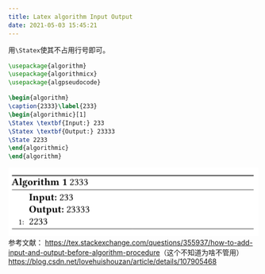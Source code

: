 ```yaml
---
title: Latex algorithm Input Output
date: 2021-05-03 15:45:21
---
```


用`\Statex`使其不占用行号即可。

```tex
\usepackage{algorithm}
\usepackage{algorithmicx}
\usepackage{algpseudocode}
```

```tex
\begin{algorithm}
\caption{2333}\label{233}
\begin{algorithmic}[1]
\Statex \textbf{Input:} 233
\Statex \textbf{Output:} 23333
\State 2233
\end{algorithmic}
\end{algorithm}
```

![在这里插入图片描述](Latex%20algorithm%20Input%20Output/20210503154253290.png)
参考文献：
<https://tex.stackexchange.com/questions/355937/how-to-add-input-and-output-before-algorithm-procedure>（这个不知道为啥不管用）
<https://blog.csdn.net/lovehuishouzan/article/details/107905468>
